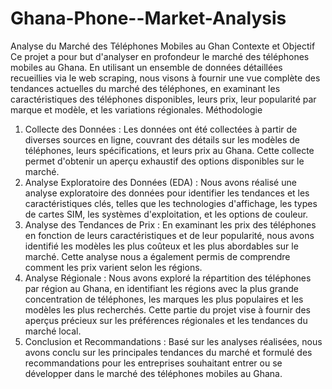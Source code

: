 # Ghana-Phone--Market-Analysis
Analyse du Marché des Téléphones Mobiles au Ghan
Contexte et Objectif
Ce projet a pour but d'analyser en profondeur le marché des téléphones mobiles au Ghana. 
En utilisant un ensemble de données détaillées recueillies via le web scraping, nous visons à fournir 
une vue complète des tendances actuelles du marché des téléphones, en examinant les 
caractéristiques des téléphones disponibles, leurs prix, leur popularité par marque et modèle, et les 
variations régionales.
Méthodologie
1. Collecte des Données : Les données ont été collectées à partir de diverses sources en ligne, 
couvrant des détails sur les modèles de téléphones, leurs spécifications, et leurs prix au 
Ghana. Cette collecte permet d'obtenir un aperçu exhaustif des options disponibles sur le 
marché.
2. Analyse Exploratoire des Données (EDA) : Nous avons réalisé une analyse exploratoire 
des données pour identifier les tendances et les caractéristiques clés, telles que les 
technologies d'affichage, les types de cartes SIM, les systèmes d'exploitation, et les options 
de couleur.
3. Analyse des Tendances de Prix : En examinant les prix des téléphones en fonction de 
leurs caractéristiques et de leur popularité, nous avons identifié les modèles les plus 
coûteux et les plus abordables sur le marché. Cette analyse nous a également permis de 
comprendre comment les prix varient selon les régions.
4. Analyse Régionale : Nous avons exploré la répartition des téléphones par région au Ghana, 
en identifiant les régions avec la plus grande concentration de téléphones, les marques les 
plus populaires et les modèles les plus recherchés. Cette partie du projet vise à fournir des 
aperçus précieux sur les préférences régionales et les tendances du marché local.
5. Conclusion et Recommandations : Basé sur les analyses réalisées, nous avons conclu sur 
les principales tendances du marché et formulé des recommandations pour les entreprises 
souhaitant entrer ou se développer dans le marché des téléphones mobiles au Ghana.
